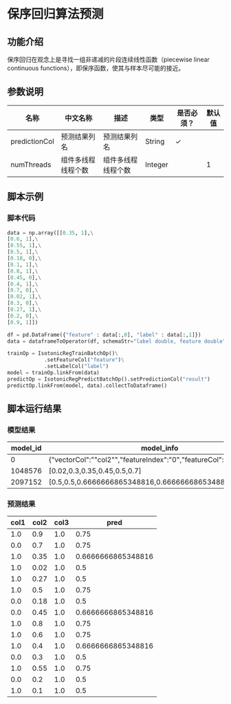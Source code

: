 # 保序回归算法预测

## 功能介绍

保序回归在观念上是寻找一组非递减的片段连续线性函数（piecewise linear continuous functions），即保序函数，使其与样本尽可能的接近。

## 参数说明
| 名称 | 中文名称 | 描述 | 类型 | 是否必须？ | 默认值 |
| --- | --- | --- | --- | --- | --- |
| predictionCol | 预测结果列名 | 预测结果列名 | String | ✓ |  |
| numThreads | 组件多线程线程个数 | 组件多线程线程个数 | Integer |  | 1 |


## 脚本示例
### 脚本代码
```python
data = np.array([[0.35, 1],\
[0.6, 1],\
[0.55, 1],\
[0.5, 1],\
[0.18, 0],\
[0.1, 1],\
[0.8, 1],\
[0.45, 0],\
[0.4, 1],\
[0.7, 0],\
[0.02, 1],\
[0.3, 0],\
[0.27, 1],\
[0.2, 0],\
[0.9, 1]])

df = pd.DataFrame({"feature" : data[:,0], "label" : data[:,1]})
data = dataframeToOperator(df, schemaStr="label double, feature double",op_type="batch")

trainOp = IsotonicRegTrainBatchOp()\
            .setFeatureCol("feature")\
			.setLabelCol("label")
model = trainOp.linkFrom(data)
predictOp = IsotonicRegPredictBatchOp().setPredictionCol("result")
predictOp.linkFrom(model, data).collectToDataframe()
```

## 脚本运行结果
### 模型结果
| model_id   | model_info |
| --- | --- |
| 0          | {"vectorCol":"\"col2\"","featureIndex":"0","featureCol":null} |
| 1048576    | [0.02,0.3,0.35,0.45,0.5,0.7] |
| 2097152    | [0.5,0.5,0.6666666865348816,0.6666666865348816,0.75,0.75] |
### 预测结果
| col1       | col2       | col3       | pred       |
| --- | --- | --- | --- |
| 1.0        | 0.9        | 1.0        | 0.75       |
| 0.0        | 0.7        | 1.0        | 0.75       |
| 1.0        | 0.35       | 1.0        | 0.6666666865348816 |
| 1.0        | 0.02       | 1.0        | 0.5        |
| 1.0        | 0.27       | 1.0        | 0.5        |
| 1.0        | 0.5        | 1.0        | 0.75       |
| 0.0        | 0.18       | 1.0        | 0.5        |
| 0.0        | 0.45       | 1.0        | 0.6666666865348816 |
| 1.0        | 0.8        | 1.0        | 0.75       |
| 1.0        | 0.6        | 1.0        | 0.75       |
| 1.0        | 0.4        | 1.0        | 0.6666666865348816 |
| 0.0        | 0.3        | 1.0        | 0.5        |
| 1.0        | 0.55       | 1.0        | 0.75       |
| 0.0        | 0.2        | 1.0        | 0.5        |
| 1.0        | 0.1        | 1.0        | 0.5        |


